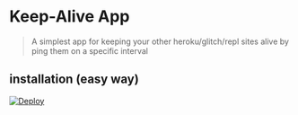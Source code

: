 # Keep-Alive App

> A simplest app for keeping your other heroku/glitch/repl sites alive by ping them on a specific interval

## installation (easy way)

[![Deploy](https://www.herokucdn.com/deploy/button.svg)](https://heroku.com/deploy?template=https://github.com/magneto261290/alive/tree/master)
